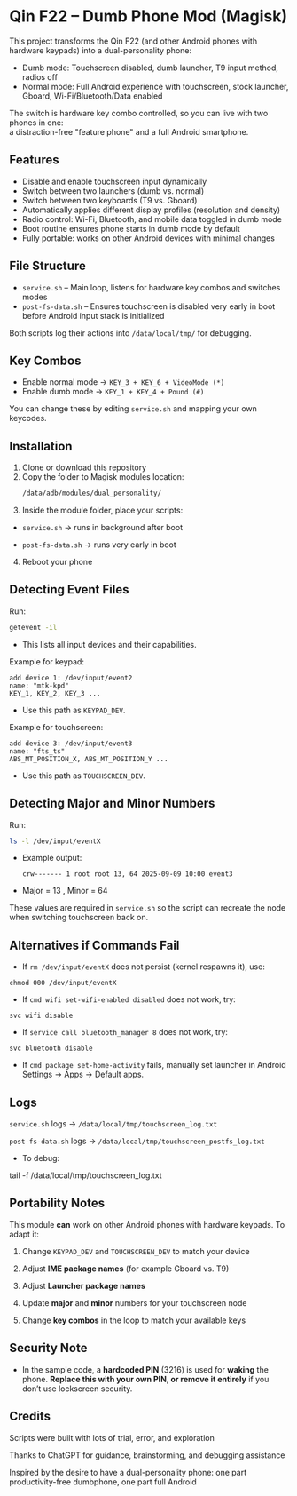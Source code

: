 # Qin F22 – Dumb Phone Mod (Magisk)

This project transforms the Qin F22 (and other Android phones with hardware keypads) into a dual-personality phone:  
- Dumb mode: Touchscreen disabled, dumb launcher, T9 input method, radios off  
- Normal mode: Full Android experience with touchscreen, stock launcher, Gboard, Wi-Fi/Bluetooth/Data enabled  

The switch is hardware key combo controlled, so you can live with two phones in one:  
a distraction-free "feature phone" and a full Android smartphone.  

## Features

- Disable and enable touchscreen input dynamically  
- Switch between two launchers (dumb vs. normal)  
- Switch between two keyboards (T9 vs. Gboard)  
- Automatically applies different display profiles (resolution and density)  
- Radio control: Wi-Fi, Bluetooth, and mobile data toggled in dumb mode  
- Boot routine ensures phone starts in dumb mode by default  
- Fully portable: works on other Android devices with minimal changes  

## File Structure

- `service.sh` – Main loop, listens for hardware key combos and switches modes  
- `post-fs-data.sh` – Ensures touchscreen is disabled very early in boot before Android input stack is initialized  

Both scripts log their actions into `/data/local/tmp/` for debugging.  

## Key Combos

- Enable normal mode → `KEY_3 + KEY_6 + VideoMode (*)`  
- Enable dumb mode → `KEY_1 + KEY_4 + Pound (#)`  

You can change these by editing `service.sh` and mapping your own keycodes.  

## Installation

1. Clone or download this repository  
2. Copy the folder to Magisk modules location:  
   ```bash
   /data/adb/modules/dual_personality/
3. Inside the module folder, place your scripts:

- `service.sh` → runs in background after boot

- `post-fs-data.sh` → runs very early in boot

4. Reboot your phone

## Detecting Event Files

Run:
  ```bash
  getevent -il
  ```
- This lists all input devices and their capabilities.

Example for keypad:
  ```nocode
  add device 1: /dev/input/event2
  name: "mtk-kpd"
  KEY_1, KEY_2, KEY_3 ...
  ```
- Use this path as `KEYPAD_DEV`.

Example for touchscreen:
  ```nocode
  add device 3: /dev/input/event3
  name: "fts_ts"
  ABS_MT_POSITION_X, ABS_MT_POSITION_Y ...
  ```
- Use this path as `TOUCHSCREEN_DEV`.

## Detecting Major and Minor Numbers

Run:
  ```bash
  ls -l /dev/input/eventX
  ```
- Example output:
  ```nocode
  crw------- 1 root root 13, 64 2025-09-09 10:00 event3
  ```
- Major = 13 , Minor = 64

These values are required in `service.sh` so the script can recreate the node when switching touchscreen back on.

## Alternatives if Commands Fail

 - If `rm /dev/input/eventX` does not persist (kernel respawns it), use:

`chmod 000 /dev/input/eventX`


 - If `cmd wifi set-wifi-enabled disabled` does not work, try:

`svc wifi disable`


 - If `service call bluetooth_manager 8` does not work, try:

`svc bluetooth disable`


 - If `cmd package set-home-activity` fails, manually set launcher in Android Settings → Apps → Default apps.

## Logs

`service.sh` logs → `/data/local/tmp/touchscreen_log.txt`

`post-fs-data.sh` logs → `/data/local/tmp/touchscreen_postfs_log.txt`

- To debug:

 tail -f /data/local/tmp/touchscreen_log.txt

## Portability Notes

This module **can** work on other Android phones with hardware keypads. To adapt it:

1. Change `KEYPAD_DEV` and `TOUCHSCREEN_DEV` to match your device

2. Adjust **IME package names** (for example Gboard vs. T9)

3. Adjust **Launcher package names**

4. Update **major** and **minor** numbers for your touchscreen node

5. Change **key combos** in the loop to match your available keys

## Security Note

 - In the sample code, a **hardcoded PIN** (3216) is used for **waking** the phone.
**Replace this with your own PIN, or remove it entirely** if you don’t use lockscreen security.

## Credits

 Scripts were built with lots of trial, error, and exploration

 Thanks to ChatGPT for guidance, brainstorming, and debugging assistance

 Inspired by the desire to have a dual-personality phone: one part productivity-free dumbphone, one part full Android

